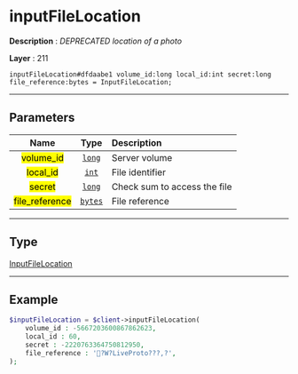 # inputFileLocation

**Description** : *DEPRECATED location of a photo*

**Layer** : 211

```tl
inputFileLocation#dfdaabe1 volume_id:long local_id:int secret:long file_reference:bytes = InputFileLocation;
```

---

## Parameters

| Name | Type | Description |
| :---: | :---: | :--- |
| <mark>volume_id</mark> | [`long`](type/long) | Server volume |
| <mark>local_id</mark> | [`int`](type/int) | File identifier |
| <mark>secret</mark> | [`long`](type/long) | Check sum to access the file |
| <mark>file_reference</mark> | [`bytes`](type/bytes) | File reference |

---

## Type

[InputFileLocation](type/InputFileLocation)

---

## Example

```php
$inputFileLocation = $client->inputFileLocation(
	volume_id : -5667203600867862623,
	local_id : 60,
	secret : -2220763364750812950,
	file_reference : '?W?LiveProto???,?',
);
```